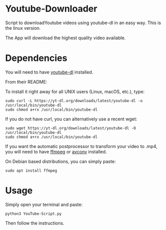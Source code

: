 # Youtube-Downloader
Script to downloadYoutube videos using youtube-dl in an easy way. This is the linux version.

The App will download the highest quality video available.

# Dependencies
You will need to have [youtube-dl](https://github.com/ytdl-org/youtube-dl) installed.

From their README:

To install it right away for all UNIX users (Linux, macOS, etc.), type:

```
sudo curl -L https://yt-dl.org/downloads/latest/youtube-dl -o /usr/local/bin/youtube-dl
sudo chmod a+rx /usr/local/bin/youtube-dl
```

If you do not have curl, you can alternatively use a recent wget:

```
sudo wget https://yt-dl.org/downloads/latest/youtube-dl -O /usr/local/bin/youtube-dl
sudo chmod a+rx /usr/local/bin/youtube-dl
```

If you want the automatic postprocessor to transform your video to .mp4, you will need to have [ffmpeg](https://github.com/FFmpeg/FFmpeg) or [avconv](https://github.com/libav/libav) installed.

On Debian based distributions, you can simply paste:

```
sudo apt install ffmpeg
```

# Usage
Simply open your terminal and paste:

```
python3 YouTube-Script.py
```

Then follow the instructions.
